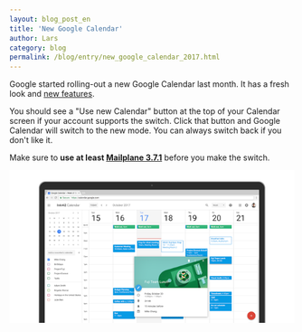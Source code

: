 ```yaml
---
layout: blog_post_en
title: 'New Google Calendar'
author: Lars
category: blog
permalink: /blog/entry/new_google_calendar_2017.html
---
```


Google started rolling-out a new Google Calendar last month. It has a fresh look and [new features](https://gsuiteupdates.googleblog.com/2017/10/new-calendar-user-interface17.html).

You should see a "Use new Calendar" button at the top of your Calendar screen if your account supports the switch.
Click that button and Google Calendar will switch to the new mode. You can always switch back if you don't like it.

Make sure to **use at least [Mailplane 3.7.1](/releases/mailplane3.html#3273)** before you make the switch.

![Screenshot](/assets/blog/2017-11-27-new_google_calendar_2017/new_google_calendar.png)
